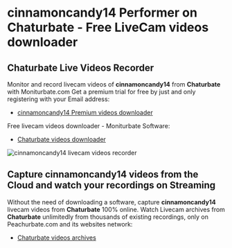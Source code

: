 # cinnamoncandy14 Performer on Chaturbate - Free LiveCam videos downloader

## Chaturbate Live Videos Recorder

Monitor and record livecam videos of **cinnamoncandy14** from **Chaturbate** with Moniturbate.com
Get a premium trial for free by just and only registering with your Email address:
* [cinnamoncandy14 Premium videos downloader](https://moniturbate.com/request-demo-licence-key.html)

Free livecam videos downloader - Moniturbate Software:
* [Chaturbate videos downloader](https://moniturbate.com/moniturbate-download-software.html)

![cinnamoncandy14 livecam videos recorder](https://peachurnet.com/templates/moniturbate-software.png)


## Capture cinnamoncandy14 videos from the Cloud and watch your recordings on Streaming

Without the need of downloading a software, capture **cinnamoncandy14** livecam videos from **Chaturbate** 100% online.
Watch Livecam archives from **Chaturbate** unlimitedly from thousands of existing recordings, only on Peachurbate.com and its websites network:
* [Chaturbate videos archives](https://peachurnet.com/)